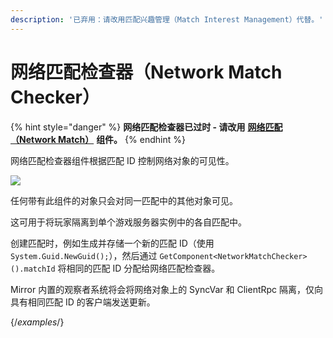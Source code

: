 ```yaml
---
description: '已弃用：请改用匹配兴趣管理（Match Interest Management）代替。'
---
```


# 网络匹配检查器（Network Match Checker）

{% hint style="danger" %}
**网络匹配检查器已过时 - 请改用** [**网络匹配（Network Match）**](../../interest-management/match.md) **组件。**
{% endhint %}

网络匹配检查器组件根据匹配 ID 控制网络对象的可见性。

![](<../../../.gitbook/assets/image (29).png>)

任何带有此组件的对象只会对同一匹配中的其他对象可见。

这可用于将玩家隔离到单个游戏服务器实例中的各自匹配中。

创建匹配时，例如生成并存储一个新的匹配 ID（使用 `System.Guid.NewGuid();`），然后通过 `GetComponent<NetworkMatchChecker>().matchId` 将相同的匹配 ID 分配给网络匹配检查器。

Mirror 内置的观察者系统将会将网络对象上的 SyncVar 和 ClientRpc 隔离，仅向具有相同匹配 ID 的客户端发送更新。 

{/*examples*/}
